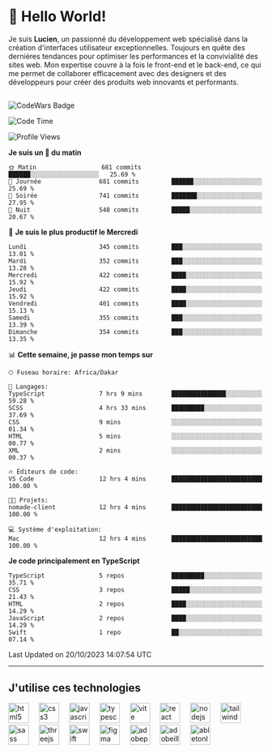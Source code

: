# 👋 Hello World!

Je suis **Lucien**, un passionné du développement web spécialisé dans la création d'interfaces utilisateur exceptionnelles. Toujours en quête des dernières tendances pour optimiser les performances et la convivialité des sites web. Mon expertise couvre à la fois le front-end et le back-end, ce qui me permet de collaborer efficacement avec des designers et des développeurs pour créer des produits web innovants et performants.

##

![CodeWars Badge](https://www.codewars.com/users/xyhomi3/badges/small)

<!--START_SECTION:waka-->
![Code Time](http://img.shields.io/badge/Code%20Time-122%20hrs%2038%20mins-blue)

![Profile Views](http://img.shields.io/badge/Vues%20du%20profil-18-blue)

**Je suis un 🐤 du matin** 

```text
🌞 Matin                  681 commits         ██████░░░░░░░░░░░░░░░░░░░   25.69 % 
🌆 Journée                681 commits         ██████░░░░░░░░░░░░░░░░░░░   25.69 % 
🌃 Soirée                 741 commits         ███████░░░░░░░░░░░░░░░░░░   27.95 % 
🌙 Nuit                   548 commits         █████░░░░░░░░░░░░░░░░░░░░   20.67 % 
```
📅 **Je suis le plus productif le Mercredi** 

```text
Lundi                    345 commits         ███░░░░░░░░░░░░░░░░░░░░░░   13.01 % 
Mardi                    352 commits         ███░░░░░░░░░░░░░░░░░░░░░░   13.28 % 
Mercredi                 422 commits         ████░░░░░░░░░░░░░░░░░░░░░   15.92 % 
Jeudi                    422 commits         ████░░░░░░░░░░░░░░░░░░░░░   15.92 % 
Vendredi                 401 commits         ████░░░░░░░░░░░░░░░░░░░░░   15.13 % 
Samedi                   355 commits         ███░░░░░░░░░░░░░░░░░░░░░░   13.39 % 
Dimanche                 354 commits         ███░░░░░░░░░░░░░░░░░░░░░░   13.35 % 
```


📊 **Cette semaine, je passe mon temps sur** 

```text
🕑︎ Fuseau horaire: Africa/Dakar

💬 Langages: 
TypeScript               7 hrs 9 mins        ███████████████░░░░░░░░░░   59.28 % 
SCSS                     4 hrs 33 mins       █████████░░░░░░░░░░░░░░░░   37.69 % 
CSS                      9 mins              ░░░░░░░░░░░░░░░░░░░░░░░░░   01.34 % 
HTML                     5 mins              ░░░░░░░░░░░░░░░░░░░░░░░░░   00.77 % 
XML                      2 mins              ░░░░░░░░░░░░░░░░░░░░░░░░░   00.37 % 

🔥 Éditeurs de code: 
VS Code                  12 hrs 4 mins       █████████████████████████   100.00 % 

🐱‍💻 Projets: 
nomade-client            12 hrs 4 mins       █████████████████████████   100.00 % 

💻 Système d'exploitation: 
Mac                      12 hrs 4 mins       █████████████████████████   100.00 % 
```

**Je code principalement en TypeScript** 

```text
TypeScript               5 repos             █████████░░░░░░░░░░░░░░░░   35.71 % 
CSS                      3 repos             █████░░░░░░░░░░░░░░░░░░░░   21.43 % 
HTML                     2 repos             ████░░░░░░░░░░░░░░░░░░░░░   14.29 % 
JavaScript               2 repos             ████░░░░░░░░░░░░░░░░░░░░░   14.29 % 
Swift                    1 repo              ██░░░░░░░░░░░░░░░░░░░░░░░   07.14 % 
```




 Last Updated on 20/10/2023 14:07:54 UTC
<!--END_SECTION:waka-->
---

## J'utilise ces technologies

<div align="left">
  <img src="https://skillicons.dev/icons?i=html" height="40" alt="html5 logo"  />
  <img width="12" />
  <img src="https://skillicons.dev/icons?i=css" height="40" alt="css3 logo"  />
  <img width="12" />
  <img src="https://skillicons.dev/icons?i=js" height="40" alt="javascript logo"  />
  <img width="12" />
  <img src="https://skillicons.dev/icons?i=ts" height="40" alt="typescript logo"  />
  <img width="12" />
  <img src="https://skillicons.dev/icons?i=vite" height="40" alt="vite logo"  />
  <img width="12" />
  <img src="https://skillicons.dev/icons?i=react" height="40" alt="react logo"  />
  <img width="12" />
  <img src="https://cdn.jsdelivr.net/gh/devicons/devicon/icons/nodejs/nodejs-original.svg" height="40" alt="nodejs logo"  />
  <img width="12" />
  <img src="https://skillicons.dev/icons?i=tailwind" height="40" alt="tailwindcss logo"  />
  <img width="12" />
  <img src="https://skillicons.dev/icons?i=sass" height="40" alt="sass logo"  />
  <img width="12" />
  <img src="https://skillicons.dev/icons?i=threejs" height="40" alt="threejs logo"  />
  <img width="12" />
  <img src="https://skillicons.dev/icons?i=swift" height="40" alt="swift logo"  />
  <img width="12" />
  <img src="https://skillicons.dev/icons?i=figma" height="40" alt="figma logo"  />
  <img width="12" />
  <img src="https://skillicons.dev/icons?i=ps" height="40" alt="adobephotoshop logo"  />
  <img width="12" />
  <img src="https://skillicons.dev/icons?i=ai" height="40" alt="adobeillustrator logo"  />
  <img width="12" />
  <img src="https://skillicons.dev/icons?i=ableton" height="40" alt="abletonlive logo"  />
</div>



